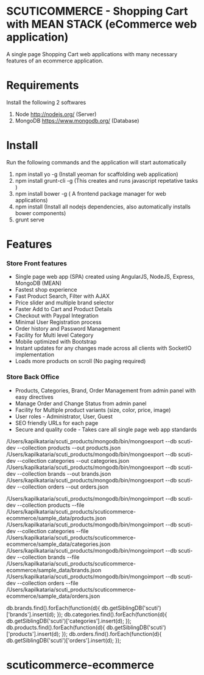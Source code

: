 # SCUTICOMMERCE - Shopping Cart with MEAN STACK (eCommerce web application)
A single page Shopping Cart web applications with many necessary features of an ecommerce application.


# Requirements
Install the following 2 softwares

1.    Node http://nodejs.org/ (Server)
2.    MongoDB https://www.mongodb.org/ (Database)

# Install
Run the following commands and the application will start automatically

1.    npm install yo -g (Install yeoman for scaffolding web application)
2.    npm install grunt-cli -g (This creates and runs javascript repetative tasks )
3.    npm install bower -g ( A frontend package manager for web applications)
4.    npm install (Install all nodejs dependencies, also automatically installs bower components)
5.    grunt serve

# Features
### Store Front features
*  Single page web app (SPA) created using AngularJS, NodeJS, Express, MongoDB (MEAN)
*  Fastest shop experience
*  Fast Product Search, Filter with AJAX
*  Price slider and multiple brand selector
*  Faster Add to Cart and Product Details
*  Checkout with Paypal Integration
*  Minimal User Registration process
*  Order history and Password Management
*  Facility for Multi level Category
*  Mobile optimized with Bootstrap
*  Instant updates for any changes made across all clients with SocketIO implementation
*  Loads more products on scroll (No paging required)

### Store Back Office
*  Products, Categories, Brand, Order Management from admin panel with easy directives
*  Manage Order and Change Status from admin panel
*  Facility for Multiple product variants (size, color, price, image)
*  User roles - Administrator, User, Guest
*  SEO friendly URLs for each page
*  Secure and quality code - Takes care all single page web app standards




/Users/kapilkataria/scuti_products/mongodb/bin/mongoexport --db scuti-dev --collection products --out products.json
/Users/kapilkataria/scuti_products/mongodb/bin/mongoexport --db scuti-dev --collection categories --out categories.json
/Users/kapilkataria/scuti_products/mongodb/bin/mongoexport --db scuti-dev --collection brands --out brands.json
/Users/kapilkataria/scuti_products/mongodb/bin/mongoexport --db scuti-dev --collection orders --out orders.json


/Users/kapilkataria/scuti_products/mongodb/bin/mongoimport --db scuti-dev --collection products --file /Users/kapilkataria/scuti_products/scuticommerce-ecommerce/sample_data/products.json
/Users/kapilkataria/scuti_products/mongodb/bin/mongoimport --db scuti-dev --collection categories --file /Users/kapilkataria/scuti_products/scuticommerce-ecommerce/sample_data/categories.json
/Users/kapilkataria/scuti_products/mongodb/bin/mongoimport --db scuti-dev --collection brands --file /Users/kapilkataria/scuti_products/scuticommerce-ecommerce/sample_data/brands.json
/Users/kapilkataria/scuti_products/mongodb/bin/mongoimport --db scuti-dev --collection orders --file /Users/kapilkataria/scuti_products/scuticommerce-ecommerce/sample_data/orders.json

db.brands.find().forEach(function(d){ db.getSiblingDB('scuti')['brands'].insert(d); });
db.categories.find().forEach(function(d){ db.getSiblingDB('scuti')['categories'].insert(d); });
db.products.find().forEach(function(d){ db.getSiblingDB('scuti')['products'].insert(d); });
db.orders.find().forEach(function(d){ db.getSiblingDB('scuti')['orders'].insert(d); });
# scuticommerce-ecommerce
